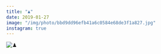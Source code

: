 ```yaml
---
title: "♟"
date: 2019-01-27
image: "/img/photo/bbd9dd96efb41a6c0584e68de3f1a827.jpg"
instagram: true
---
```


![♟](/img/photo/bbd9dd96efb41a6c0584e68de3f1a827.jpg)
